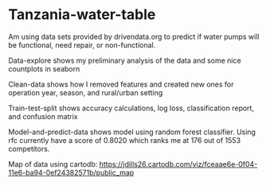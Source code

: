 # Tanzania-water-table
Am using data sets provided by drivendata.org to predict if water pumps will be functional, need repair, or non-functional.

Data-explore shows my preliminary analysis of the data and some nice countplots in seaborn

Clean-data shows how I removed features and created new ones for operation year, season, and rural/urban setting

Train-test-split shows accuracy calculations, log loss, classification report, and confusion matrix

Model-and-predict-data shows model using random forest classifier. Using rfc currently have a score of 0.8020 which ranks me at 176 out of 1553 competitors.

Map of data using cartodb: https://jdills26.cartodb.com/viz/fceaae6e-0f04-11e6-ba94-0ef24382571b/public_map
